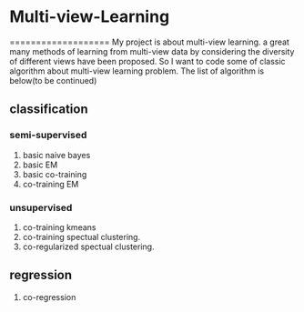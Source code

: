 # Multi-view-Learning
===================
My project is about multi-view learning. a great many methods of learning from multi-view data by considering the
diversity of different views have been proposed. So I want to code some of classic algorithm about multi-view learning problem. The list of algorithm is below(to be continued)
## classification

### semi-supervised
1. basic naive bayes
2. basic EM
3. basic co-training
4. co-training EM

### unsupervised
1. co-training kmeans 
2. co-training spectual clustering.
3. co-regularized spectual clustering.

## regression  
1. co-regression
